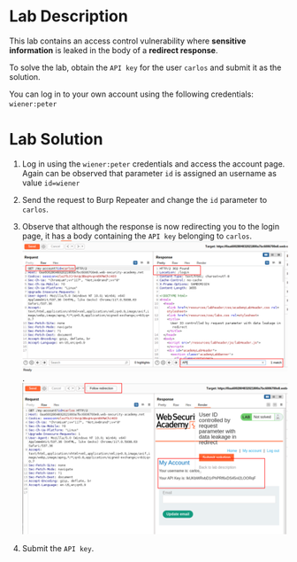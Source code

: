 # Lab Description

This lab contains an access control vulnerability where **sensitive information** is leaked in the body of a **redirect response**.

To solve the lab, obtain the `API key` for the user `carlos` and submit it as the solution.

You can log in to your own account using the following credentials: `wiener:peter`

# Lab Solution

1. Log in using the `wiener:peter` credentials and access the account page. Again can be observed that parameter `id` is assigned an username as value `id=wiener`

2. Send the request to Burp Repeater and change the `id` parameter to `carlos`.

3. Observe that although the response is now redirecting you to the login page, it has a body containing the `API key` belonging to `carlos`.
![Redirection due to incorrect privilege](redirection-carlos-to-login.png).
![Carlos API key leaked](carlos-api-leaked.png)

4. Submit the `API key`.
